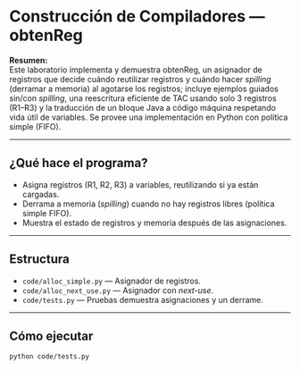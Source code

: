 # Construcción de Compiladores — obtenReg

**Resumen:**  
Este laboratorio implementa y demuestra obtenReg, un asignador de registros que decide cuándo reutilizar registros y cuándo hacer _spilling_ (derramar a memoria) al agotarse los registros; incluye ejemplos guiados sin/con _spilling_, una reescritura eficiente de TAC usando solo 3 registros (R1–R3) y la traducción de un bloque Java a código máquina respetando vida útil de variables. Se provee una implementación en Python con política simple (FIFO).

---

## ¿Qué hace el programa?

- Asigna registros (R1, R2, R3) a variables, reutilizando si ya están cargadas.
- Derrama a memoria (_spilling_) cuando no hay registros libres (política simple FIFO).
- Muestra el estado de registros y memoria después de las asignaciones.

---

## Estructura

- `code/alloc_simple.py` — Asignador de registros.
- `code/alloc_next_use.py` — Asignador con _next-use_.
- `code/tests.py` — Pruebas demuestra asignaciones y un derrame.

---

## Cómo ejecutar

```bash
python code/tests.py
```

